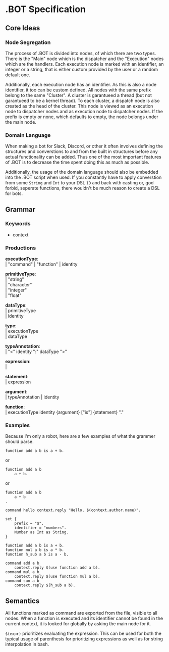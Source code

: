# .BOT Specification

## Core Ideas

### Node Segregation

The process of .BOT is divided into nodes, of which there are two types. There
is the "Main" node which is the dispatcher and the "Execution" nodes which are
the handlers. Each execution node is marked with an identifier, an integer or a
string, that is either custom provided by the user or a random default one.

Additionally, each execution node has an identifier. As this is also a node
identifier, it too can be custom defined. All nodes with the same prefix belong
to the same "Cluster". A cluster is garantueed a thread (but not garantueed to
be a kernel thread). To each cluster, a dispatch node is also created as the
head of the cluster. This node is viewed as an execution node to dispatcher
nodes and as execution node to dispatcher nodes. If the prefix is empty or none,
which defaults to empty, the node belongs under the main node.

### Domain Language

When making a bot for Slack, Discord, or other it often involves defining the
structures and converstions to and from the built in structures before any
actual functionality can be added. Thus one of the most important features of
.BOT is to decrease the time spent doing this as much as possible.

Additionally, the usage of the domain language should also be embedded into the
.BOT script when used. If you constantly have to apply converstion from some
`String` and `Int` to your DSL `ID` and back with casting or, god forbid,
seperate functions, there wouldn't be much reason to create a DSL for bots.

## Grammar

### Keywords

- context

### Productions

**executionType**:\
| "command"
| "function"
| identity

**primitiveType**:\
| "string"\
| "character"\
| "integer"\
| "float"

**dataType**:\
| primitiveType\
| identity

**type**:\
| executionType\
| dataType

**typeAnnotation**:\
| "<" identity ":" dataType ">"

**expression**:\
|

**statement**:\
| expression

**argument**:\
| typeAnnotation
| identity

**function**:\
| executionType identity {argument} ["is"] {statement} "."

### Examples
Because I'm only a robot, here are a few examples of what the grammer should parse.

```
function add a b is a + b.
```
or
```
function add a b
    a + b.
```
or
```
function add a b
    a + b
.
```

```
command hello context.reply "Hello, $(context.author.name)".
```

```
set {
    prefix = "$".
    identifier = "numbers".
    Number as Int as String.
}

function add a b is a + b.
function mul a b is a * b.
function h_sub a b is a - b.

command add a b
    context.reply $(use function add a b).
command mul a b
    context.reply $(use function mul a b).
command sun a b
    context.reply $(h_sub a b).
```

## Semantics
All functions marked as command are exported from the file, visible to all nodes. When a function is executed and its identifier cannot be found in the current context, it is looked for globally by asking the main node for it.

`$(expr)` prioritizes evaluating the expression. This can be used for both the typical usage of parenthesis for prioritizing expressions as well as for string interpolation in bash.